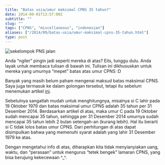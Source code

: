 ```yaml
---
title: "Batas usia/umur maksimal CPNS 35 tahun?"
date: 2014-09-01T13:57:00Z
subtitle: ""
slug: ""
tags: ["CPNS", "miscellaneous", "indonesian"]
aliases: ["/2014/09/batas-usia/umur-maksimal-cpns-35-tahun.html"]
type: post
---
```


![sekelompok PNS jalan](/img/Syarat-Umur-PNS.jpg)

Anda “ngiler” pingin jadi seperti mereka di atas? Eits, tunggu dulu. Anda layak untuk membaca tulisan di bawah ini. Tulisan ini dikhususkan untuk mereka yang umurnya “mepet” batas atas umur CPNS :D

Banyak yang masih belum paham mengenai maksud batas maksimal CPNS. Saya juga termasuk ke dalam golongan tersebut, tetapi itu sebelum menemukan artikel [ini](https://www.facebook.com/permalink.php?story_fbid=471716442926420&id=217934864971247).

Sebetulnya sangatlah mudah untuk menghitungnya, misalnya si C lahir pada 19 Oktober 1979 dan batas maksimal umur CPNS adalah 35 tahun per 31 Desember 2014. Berdasarkan artikel di atas, maka umur C pada 19 Oktober sudah mencapai 35 tahun, sehingga per 31 Desember 2014 umurnya sudah mencapai 35 tahun lebih 2 bulan setengah-an (kurang lebih). Hal itu berarti si C tidak lolos batas umur CPNS. Dari perhitungan di atas dapat disimpulkan bahwa yang memenuhi syarat adalah yang lahir 31 Desember 1979 ke atas.

Dengan mengetahui info di atas, diharapkan kita tidak menyianyiakan uang, waktu, dan “perasaan” untuk mengurus “tetek bengek” lamaran CPNS, yang bisa berujung kekecewaan ^\_^.
